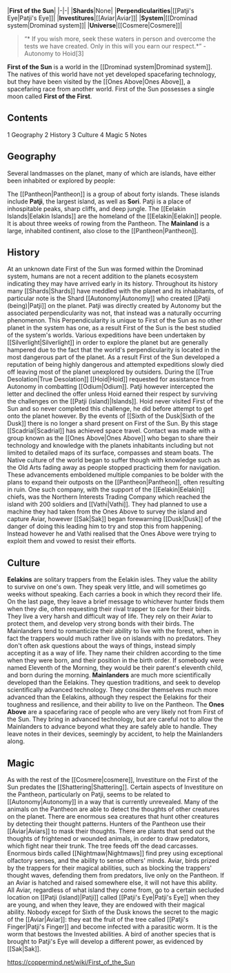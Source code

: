 |**First of the Sun**|
|-|-|
|**Shards**|None|
|**Perpendicularities**|[[Patji's Eye\|Patji's Eye]]|
|**Investitures**|[[Aviar\|Aviar]]|
|**System**|[[Drominad system\|Drominad system]]|
|**Universe**|[[Cosmere\|Cosmere]]|

>“* If you wish more, seek these waters in person and overcome the tests we have created. Only in this will you earn our respect.*”
\- Autonomy to Hoid[3]


**First of the Sun** is a world in the [[Drominad system\|Drominad system]]. The natives of this world have not yet developed spacefaring technology, but they have been visited by the [[Ones Above\|Ones Above]], a spacefaring race from another world. First of the Sun possesses a single moon called **First of the First**.

## Contents

1 Geography
2 History
3 Culture
4 Magic
5 Notes


## Geography
Several landmasses on the planet, many of which are islands, have either been inhabited or explored by people:

The [[Pantheon\|Pantheon]] is a group of about forty islands. These islands include **Patji**, the largest island, as well as **Sori**. Patji is a place of inhospitable peaks, sharp cliffs, and deep jungle.
The [[Eelakin Islands\|Eelakin Islands]] are the homeland of the [[Eelakin\|Eelakin]] people. It is about three weeks of rowing from the Pantheon.
The **Mainland** is a large, inhabited continent, also close to the [[Pantheon\|Pantheon]].
## History
At an unknown date First of the Sun was formed within the Drominad system, humans are not a recent addition to the planets ecosystem indicating they may have arrived early in its history. Throughout its history many [[Shards\|Shards]] have meddled with the planet and its inhabitants, of particular note is the Shard [[Autonomy\|Autonomy]] who created [[Patji (being)\|Patji]] on the planet. Patji was directly created by Autonomy but the associated perpendicularity was not, that instead was a naturally occurring phenomenon. This Perpendicularity is unique to First of the Sun as no other planet in the system has one, as a result First of the Sun is the best studied of the system's worlds.
Various expeditions have been undertaken by [[Silverlight\|Silverlight]] in order to explore the planet but are generally hampered due to the fact that the world's perpendicularity is located in the most dangerous part of the planet. As a result First of the Sun developed a reputation of being highly dangerous and attempted expeditions slowly died off leaving most of the planet unexplored by outsiders.
During the [[True Desolation\|True Desolation]] [[Hoid\|Hoid]] requested for assistance from Autonomy in combatting [[Odium\|Odium]]. Patji however intercepted the letter and declined the offer unless Hoid earned their respect by surviving the challenges on the [[Patji (island)\|Islands]]. Hoid never visited First of the Sun and so never completed this challenge, he did before attempt to get onto the planet however.
By the events of [[Sixth of the Dusk\|Sixth of the Dusk]] there is no longer a shard present on First of the Sun. By this stage [[Scadrial\|Scadrial]] has achieved space travel. Contact was made with a group known as the [[Ones Above\|Ones Above]] who began to share their technology and knowledge with the planets inhabitants including but not limited to detailed maps of its surface, compasses and steam boats. The Native culture of the world began to suffer though with knowledge such as the Old Arts fading away as people stopped practicing them for navigation. These advancements emboldened multiple companies to be bolder with the plans to expand their outposts on the [[Pantheon\|Pantheon]], often resulting in ruin. One such company, with the support of the [[Eelakin\|Eelakin]] chiefs, was the Northern Interests Trading Company which reached the island with 200 soldiers and [[Vathi\|Vathi]]. They had planned to use a machine they had taken from the Ones Above to survey the island and capture Aviar, however [[Sak\|Sak]] began forewarning [[Dusk\|Dusk]] of the danger of doing this leading him to try and stop this from happening. Instead however he and Vathi realised that the Ones Above were trying to exploit them and vowed to resist their efforts.

## Culture
**Eelakins** are solitary trappers from the Eelakin isles. They value the ability to survive on one's own. They speak very little, and will sometimes go weeks without speaking. Each carries a book in which they record their life. On the last page, they leave a brief message to whichever hunter finds them when they die, often requesting their rival trapper to care for their birds. They live a very harsh and difficult way of life. They rely on their Aviar to protect them, and develop very strong bonds with their birds. The Mainlanders tend to romanticize their ability to live with the forest, when in fact the trappers would much rather live on islands with no predators. They don't often ask questions about the ways of things, instead simply accepting it as a way of life. They name their children according to the time when they were born, and their position in the birth order. If somebody were named Eleventh of the Morning, they would be their parent's eleventh child, and born during the morning.
**Mainlanders** are much more scientifically developed than the Eelakins. They question traditions, and seek to develop scientifically advanced technology. They consider themselves much more advanced than the Eelakins, although they respect the Eelakins for their toughness and resilience, and their ability to live on the Pantheon.
The **Ones Above** are a spacefaring race of people who are very likely not from First of the Sun. They bring in advanced technology, but are careful not to allow the Mainlanders to advance beyond what they are safely able to handle. They leave notes in their devices, seemingly by accident, to help the Mainlanders along.

## Magic
As with the rest of the [[Cosmere\|cosmere]], Investiture on the First of the Sun predates the [[Shattering\|Shattering]]. Certain aspects of Investiture on the Pantheon, particularly on Patji, seems to be related to [[Autonomy\|Autonomy]] in a way that is currently unrevealed.
Many of the animals on the Pantheon are able to detect the thoughts of other creatures on the planet. There are enormous sea creatures that hunt other creatures by detecting their thought patterns. Hunters of the Pantheon use their [[Aviar\|Aviars]] to mask their thoughts. There are plants that send out the thoughts of frightened or wounded animals, in order to draw predators, which fight near their trunk. The tree feeds off the dead carcasses. Enormous birds called [[Nightmaw\|Nightmaws]] find prey using exceptional olfactory senses, and the ability to sense others' minds.
Aviar, birds prized by the trappers for their magical abilities, such as blocking the trappers' thought waves, defending them from predators, live only on the Pantheon. If an Aviar is hatched and raised somewhere else, it will not have this ability. All Aviar, regardless of what island they come from, go to a certain secluded location on [[Patji (island)\|Patji]] called [[Patji's Eye\|Patji's Eye]] when they are young, and when they leave, they are endowed with their magical ability. Nobody except for Sixth of the Dusk knows the secret to the magic of the [[Aviar\|Aviar]]: they eat the fruit of the tree called [[Patji's Finger\|Patji's Finger]] and become infected with a parasitic worm. It is the worm that bestows the Invested abilities. A bird of another species that is brought to Patji's Eye will develop a different power, as evidenced by [[Sak\|Sak]].



https://coppermind.net/wiki/First_of_the_Sun